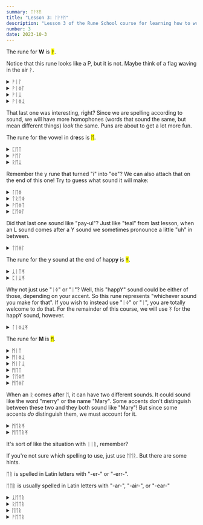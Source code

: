 ```yaml
---
summary: ᛖᚹᛡᛗ
title: "Lesson 3: ᛖᚹᛡᛗ"
description: "Lesson 3 of the Rune School course for learning how to write Modern English with the Anglo-Saxon futhorc"
number: 3
date: 2023-10-3
---
```


The rune for <strong>W</strong> is <mark>ᚹ</mark>.

Notice that this rune looks like a P, but it is not. Maybe think of a flag **w**aving in the air ᚹ.

<details>
    <summary>ᚹᛁᛚ</summary>
    <p>will</p>
</details>

<details>
    <summary>ᚹᛁᛄᛚ</summary>
    <p>wheel</p>
</details>

<details>
    <summary>ᚹᛁᛣ</summary>
    <p>wick</p>
</details>

<details>
    <summary>ᚹᛁᛄᛣ</summary>
    <p>week / weak</p>
</details>

That last one was interesting, right? Since we are spelling according to sound, we will have more homophones (words that sound the same, but mean different things) *look* the same. Puns are about to get a lot more fun.

The rune for the vowel in dr<strong>e</strong>ss is <mark>ᛖ</mark>.

<details>
    <summary>ᛈᛖᛏ</summary>
    <p>pet</p>
</details>

<details>
    <summary>ᚹᛖᛚ</summary>
    <p>well</p>
</details>

<details>
    <summary>ᚱᛖᛣ</summary>
    <p>wreck</p>
</details>

Remember the y rune that turned "i" into "ee"? We can also attach that on the end of this one! Try to guess what sound it will make:

<details>
    <summary>ᛚᛖᛄ</summary>
    <p>lay</p>
</details>

<details>
    <summary>ᛏᚱᛖᛄ</summary>
    <p>tray / Trey</p>
</details>

<details>
    <summary>ᚹᛖᛄᛏ</summary>
    <p>wait</p>
</details>

<details>
    <summary>ᛈᛖᛄᛚ</summary>
    <p>pale / pail</p>
</details>

Did that last one sound like "pay-ul"? Just like "teal" from last lesson, when an L sound comes after a Y sound we sometimes pronounce a little "uh" in between.

<details>
    <summary>ᛏᛖᛄᛚ</summary>
    <p>tale / tail</p>
</details>

The rune for the y sound at the end of happ<strong>y</strong> is <mark>ᛡ</mark>.

<details>
    <summary>ᛣᛁᛏᛡ</summary>
    <p>kitty</p>
</details>

<details>
    <summary>ᛈᛁᛣᛡ</summary>
    <p>picky</p>
</details>

Why not just use "ᛁᛄ" or "ᛁ"? Well, this "happY" sound could be either of those, depending on your accent. So this rune represents "whichever sound you make for that". If you wish to instead use "ᛁᛄ" or "ᛁ", you are totally welcome to do that. For the remainder of this course, we will use ᛡ for the happY sound, however.

<details>
    <summary>ᛚᛁᛄᛣᛡ</summary>
    <p>leaky</p>
</details>

The rune for <strong>M</strong> is <mark>ᛗ</mark>.

<details>
    <summary>ᛗᛁᛏ</summary>
    <p>mitt</p>
</details>

<details>
    <summary>ᛗᛁᛄᛣ</summary>
    <p>meek</p>
</details>

<details>
    <summary>ᛗᛁᛚᛣ</summary>
    <p>milk</p>
</details>

<details>
    <summary>ᛗᛖᛏ</summary>
    <p>met</p>
</details>

<details>
    <summary>ᛏᛖᛄᛗ</summary>
    <p>tame</p>
</details>

<details>
    <summary>ᛗᛖᛄᛚ</summary>
    <p>male / mail</p>
</details>

When an ᚱ comes after ᛖ, it can have two different sounds. It could sound like the word "merry" or the name "Mary". Some accents don't distinguish between these two and they both sound like "Mary"! But since some accents *do* distinguish them, we must account for it.

<details>
    <summary>ᛗᛖᚱᛡ</summary>
    <p>merry</p>
</details>

<details>
    <summary>ᛗᛖᛖᚱᛡ</summary>
    <p>Mary</p>
</details>

It's sort of like the situation with ᛁᛁᚱ, remember? 

If you're not sure which spelling to use, just use ᛖᛖᚱ. But there are some hints.

ᛖᚱ is spelled in Latin letters with "-er-" or "-err-".

ᛖᛖᚱ is usually spelled in Latin letters with "-ar-", "-air-", or "-ear-"

<details>
    <summary>ᛣᛖᛖᚱ</summary>
    <p>care</p>
</details>

<details>
    <summary>ᚱᛖᛖᚱ</summary>
    <p>rare</p>
</details>

<details>
    <summary>ᛖᛖᚱ</summary>
    <p>air / heir</p>
</details>

<details>
    <summary>ᚹᛖᛖᚱ</summary>
    <p>where / ware</p>
</details>






